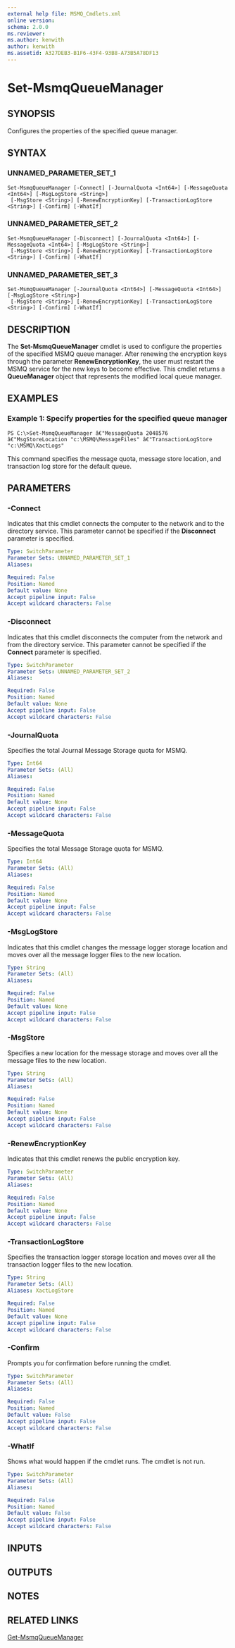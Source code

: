 ```yaml
---
external help file: MSMQ_Cmdlets.xml
online version: 
schema: 2.0.0
ms.reviewer:
ms.author: kenwith
author: kenwith
ms.assetid: A327DEB3-B1F6-43F4-93B8-A73B5A78DF13
---
```


# Set-MsmqQueueManager

## SYNOPSIS
Configures the properties of the specified queue manager.

## SYNTAX

### UNNAMED_PARAMETER_SET_1
```
Set-MsmqQueueManager [-Connect] [-JournalQuota <Int64>] [-MessageQuota <Int64>] [-MsgLogStore <String>]
 [-MsgStore <String>] [-RenewEncryptionKey] [-TransactionLogStore <String>] [-Confirm] [-WhatIf]
```

### UNNAMED_PARAMETER_SET_2
```
Set-MsmqQueueManager [-Disconnect] [-JournalQuota <Int64>] [-MessageQuota <Int64>] [-MsgLogStore <String>]
 [-MsgStore <String>] [-RenewEncryptionKey] [-TransactionLogStore <String>] [-Confirm] [-WhatIf]
```

### UNNAMED_PARAMETER_SET_3
```
Set-MsmqQueueManager [-JournalQuota <Int64>] [-MessageQuota <Int64>] [-MsgLogStore <String>]
 [-MsgStore <String>] [-RenewEncryptionKey] [-TransactionLogStore <String>] [-Confirm] [-WhatIf]
```

## DESCRIPTION
The **Set-MsmqQueueManager** cmdlet is used to configure the properties of the specified MSMQ queue manager.
After renewing the encryption keys through the parameter **RenewEncryptionKey**, the user must restart the MSMQ service for the new keys to become effective.
This cmdlet returns a **QueueManager** object that represents the modified local queue manager.

## EXAMPLES

### Example 1: Specify properties for the specified queue manager
```
PS C:\>Set-MsmqQueueManager â€"MessageQuota 2048576 â€"MsgStoreLocation "c:\MSMQ\MessageFiles" â€"TransactionLogStore "c:\MSMQ\XactLogs"
```

This command specifies the message quota, message store location, and transaction log store for the default queue.

## PARAMETERS

### -Connect
Indicates that this cmdlet connects the computer to the network and to the directory service.
This parameter cannot be specified if the **Disconnect** parameter is specified.

```yaml
Type: SwitchParameter
Parameter Sets: UNNAMED_PARAMETER_SET_1
Aliases: 

Required: False
Position: Named
Default value: None
Accept pipeline input: False
Accept wildcard characters: False
```

### -Disconnect
Indicates that this cmdlet disconnects the computer from the network and from the directory service.
This parameter cannot be specified if the **Connect** parameter is specified.

```yaml
Type: SwitchParameter
Parameter Sets: UNNAMED_PARAMETER_SET_2
Aliases: 

Required: False
Position: Named
Default value: None
Accept pipeline input: False
Accept wildcard characters: False
```

### -JournalQuota
Specifies the total Journal Message Storage quota for MSMQ.

```yaml
Type: Int64
Parameter Sets: (All)
Aliases: 

Required: False
Position: Named
Default value: None
Accept pipeline input: False
Accept wildcard characters: False
```

### -MessageQuota
Specifies the total Message Storage quota for MSMQ.

```yaml
Type: Int64
Parameter Sets: (All)
Aliases: 

Required: False
Position: Named
Default value: None
Accept pipeline input: False
Accept wildcard characters: False
```

### -MsgLogStore
Indicates that this cmdlet changes the message logger storage location and moves over all the message logger files to the new location.

```yaml
Type: String
Parameter Sets: (All)
Aliases: 

Required: False
Position: Named
Default value: None
Accept pipeline input: False
Accept wildcard characters: False
```

### -MsgStore
Specifies a new location for the message storage and moves over all the message files to the new location.

```yaml
Type: String
Parameter Sets: (All)
Aliases: 

Required: False
Position: Named
Default value: None
Accept pipeline input: False
Accept wildcard characters: False
```

### -RenewEncryptionKey
Indicates that this cmdlet renews the public encryption key.

```yaml
Type: SwitchParameter
Parameter Sets: (All)
Aliases: 

Required: False
Position: Named
Default value: None
Accept pipeline input: False
Accept wildcard characters: False
```

### -TransactionLogStore
Specifies the transaction logger storage location and moves over all the transaction logger files to the new location.

```yaml
Type: String
Parameter Sets: (All)
Aliases: XactLogStore

Required: False
Position: Named
Default value: None
Accept pipeline input: False
Accept wildcard characters: False
```

### -Confirm
Prompts you for confirmation before running the cmdlet.

```yaml
Type: SwitchParameter
Parameter Sets: (All)
Aliases: 

Required: False
Position: Named
Default value: False
Accept pipeline input: False
Accept wildcard characters: False
```

### -WhatIf
Shows what would happen if the cmdlet runs.
The cmdlet is not run.

```yaml
Type: SwitchParameter
Parameter Sets: (All)
Aliases: 

Required: False
Position: Named
Default value: False
Accept pipeline input: False
Accept wildcard characters: False
```

## INPUTS

## OUTPUTS

## NOTES

## RELATED LINKS

[Get-MsmqQueueManager](./Get-MsmqQueueManager.md)

